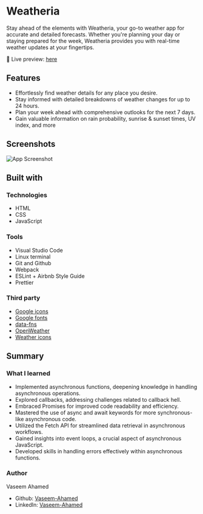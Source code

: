 # Weatheria

 Stay ahead of the elements with Weatheria, your go-to weather app for accurate and detailed forecasts. Whether you're planning your day or staying prepared for the week, Weatheria provides you with real-time weather updates at your fingertips.

 
🔗 Live preview: [here](https://vaseemgit7.github.io/weather-app/)

## Features

- Effortlessly find weather details for any place you desire.
- Stay informed with detailed breakdowns of weather changes for up to 24 hours.
- Plan your week ahead with comprehensive outlooks for the next 7 days.
- Gain valuable information on rain probability, sunrise & sunset times, UV index, and more


## Screenshots

![App Screenshot](https://github.com/vaseemGit7/weather-app/assets/105648020/f5488cb1-63c9-429a-9994-7e5d5dedcc0c)


## Built with

### Technologies

- HTML
- CSS
- JavaScript

### Tools

- Visual Studio Code
- Linux terminal
- Git and Github
- Webpack
- ESLint + Airbnb Style Guide
- Prettier

### Third party

- [Google icons](https://fonts.google.com/icons)
- [Google fonts](https://fonts.google.com/)
- [data-fns](https://date-fns.org/docs/Getting-Started/) 
- [OpenWeather](https://openweather.co.uk/)
- [Weather icons](https://github.com/basmilius/weather-icons)

## Summary

### What I learned

- Implemented asynchronous functions, deepening knowledge in handling asynchronous operations.
- Explored callbacks, addressing challenges related to callback hell.
- Embraced Promises for improved code readability and efficiency.
- Mastered the use of async and await keywords for more synchronous-like asynchronous code.
- Utilized the Fetch API for streamlined data retrieval in asynchronous workflows.
- Gained insights into event loops, a crucial aspect of asynchronous JavaScript.
- Developed skills in handling errors effectively within asynchronous functions.


### Author

Vaseem Ahamed

- Github: [Vaseem-Ahamed](https://github.com/)
- LinkedIn: [Vaseem-Ahamed](https://www.linkedin.com/in/vaseem-ahamed-va/)
